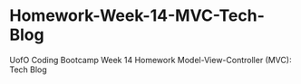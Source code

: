 # Homework-Week-14-MVC-Tech-Blog
UofO Coding Bootcamp Week 14 Homework Model-View-Controller (MVC): Tech Blog
